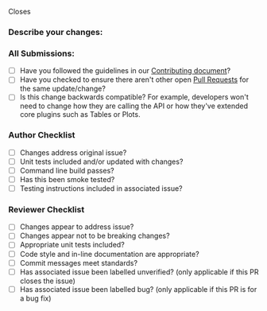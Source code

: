 <!--- Note: Please open the PR in draft form until you are ready for active review. -->
Closes <!--- Insert Issue Number(s) this PR addresses. Start by typing # will open a dropdown of recent issues. Note: this does not work on PRs which target release branches -->

### Describe your changes:
<!--- Describe your changes and add any comments about your approach either here or inline if code comments aren't added -->

### All Submissions:

* [ ] Have you followed the guidelines in our [Contributing document](https://github.com/nasa/openmct/blob/master/CONTRIBUTING.md)?
* [ ] Have you checked to ensure there aren't other open [Pull Requests](https://github.com/nasa/openmct/pulls) for the same update/change?
* [ ] Is this change backwards compatible? For example, developers won't need to change how they are calling the API or how they've extended core plugins such as Tables or Plots.

### Author Checklist

* [ ] Changes address original issue?
* [ ] Unit tests included and/or updated with changes?
* [ ] Command line build passes?
* [ ] Has this been smoke tested?
* [ ] Testing instructions included in associated issue?

### Reviewer Checklist

* [ ] Changes appear to address issue?
* [ ] Changes appear not to be breaking changes?
* [ ] Appropriate unit tests included?
* [ ] Code style and in-line documentation are appropriate?
* [ ] Commit messages meet standards?
* [ ] Has associated issue been labelled unverified? (only applicable if this PR closes the issue)
* [ ] Has associated issue been labelled bug? (only applicable if this PR is for a bug fix)
